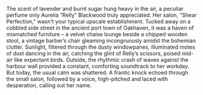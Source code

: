 The scent of lavender and burnt sugar hung heavy in the air, a peculiar perfume only Aurelia “Relly” Blackwood truly appreciated.  Her salon, "Shear Perfection," wasn't your typical upscale establishment.  Tucked away on a cobbled side street in the ancient port town of Oakhaven, it was a haven of mismatched furniture – a velvet chaise lounge beside a chipped wooden stool, a vintage barber’s chair gleaming incongruously amidst the bohemian clutter.  Sunlight, filtered through the dusty windowpanes, illuminated motes of dust dancing in the air, catching the glint of Relly’s scissors, poised mid-air like expectant birds.  Outside, the rhythmic crash of waves against the harbour wall provided a constant, comforting soundtrack to her workday.  But today, the usual calm was shattered.  A frantic knock echoed through the small salon, followed by a voice, high-pitched and laced with desperation, calling out her name.
